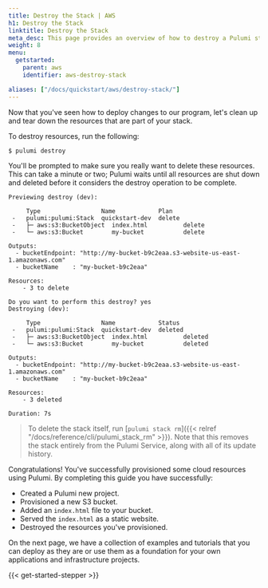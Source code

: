 ```yaml
---
title: Destroy the Stack | AWS
h1: Destroy the Stack
linktitle: Destroy the Stack
meta_desc: This page provides an overview of how to destroy a Pulumi stack of an AWS project.
weight: 8
menu:
  getstarted:
    parent: aws
    identifier: aws-destroy-stack

aliases: ["/docs/quickstart/aws/destroy-stack/"]
---
```


Now that you've seen how to deploy changes to our program, let's clean up and tear down the resources that are part of your stack.

To destroy resources, run the following:

```bash
$ pulumi destroy
```

You'll be prompted to make sure you really want to delete these resources. This can take a minute or two; Pulumi waits until all resources are shut down and deleted before it considers the destroy operation to be complete.

```
Previewing destroy (dev):

     Type                 Name            Plan
 -   pulumi:pulumi:Stack  quickstart-dev  delete
 -   ├─ aws:s3:BucketObject  index.html          delete
 -   └─ aws:s3:Bucket        my-bucket           delete

Outputs:
  - bucketEndpoint: "http://my-bucket-b9c2eaa.s3-website-us-east-1.amazonaws.com"
  - bucketName    : "my-bucket-b9c2eaa"

Resources:
    - 3 to delete

Do you want to perform this destroy? yes
Destroying (dev):

     Type                 Name            Status
 -   pulumi:pulumi:Stack  quickstart-dev  deleted
 -   ├─ aws:s3:BucketObject  index.html          deleted
 -   └─ aws:s3:Bucket        my-bucket           deleted

Outputs:
  - bucketEndpoint: "http://my-bucket-b9c2eaa.s3-website-us-east-1.amazonaws.com"
  - bucketName    : "my-bucket-b9c2eaa"

Resources:
    - 3 deleted

Duration: 7s
```

> To delete the stack itself, run [`pulumi stack rm`]({{< relref
"/docs/reference/cli/pulumi_stack_rm" >}}). Note that this removes the stack
entirely from the Pulumi Service, along with all of its update history.

Congratulations! You've successfully provisioned some cloud resources using Pulumi. By completing this guide you have successfully:

- Created a Pulumi new project.
- Provisioned a new S3 bucket.
- Added an `index.html` file to your bucket.
- Served the `index.html` as a static website.
- Destroyed the resources you've provisioned.

On the next page, we have a collection of examples and tutorials that you can deploy as they are or use them as a foundation for your own applications and infrastructure projects.

{{< get-started-stepper >}}
